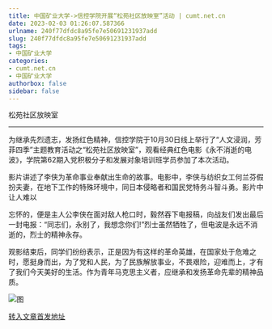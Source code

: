 ```yaml
---
title: 中国矿业大学->信控学院开展“松苑社区放映室”活动 | cumt.net.cn
date: 2023-02-03 01:26:07.587366
urlname: 240f77dfdc8a95fe7e50691231937add
slug: 240f77dfdc8a95fe7e50691231937add
tags: 
- 中国矿业大学
categories:
- cumt.net.cn
- 中国矿业大学
authorbox: false
sidebar: false
---
```

松苑社区放映室

****

为继承先烈遗志，发扬红色精神，信控学院于10月30日线上举行了“人文浸润，芳菲四季”主题教育活动之“松苑社区放映室”，观看经典红色电影《永不消逝的电波》，学院第62期入党积极分子和发展对象培训班学员参加了本次活动。

影片讲述了李侠为革命事业奉献出生命的故事。电影中，李侠与纺织女工何兰芬假扮夫妻，在地下工作的特殊环境中，同日本侵略者和国民党特务斗智斗勇。影片中让人难以
<!--more-->
忘怀的，便是主人公李侠在面对敌人枪口时，毅然吞下电报稿，向战友们发出最后一封电报：“同志们，永别了，我想念你们!”烈士虽然牺牲了，但电波是永远不消逝的，烈士的精神永存。

观影结束后，同学们纷纷表示，正是因为有这样的革命英雄，在国家处于危难之时，愿挺身而出，为了党和人民，为了民族解放事业，不畏艰险，迎难而上，才有了我们今天美好的生活。作为青年马克思主义者，应继承和发扬革命先辈的精神品质。

![图](https://xwzx.cumt.edu.cn/_upload/article/images/63/da/07e6fd40493c957f6ac768ae3b8f/704f5e47-9db7-470b-b7d0-769a5a5eff99.jpg)

[转入文章首发地址](https://xwzx.cumt.edu.cn/b4/7b/c523a636027/page.htm)